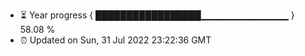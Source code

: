 - ⏳ Year progress { █████████████████▁▁▁▁▁▁▁▁▁▁▁▁▁ } 58.08 %
- ⏰ Updated on Sun, 31 Jul 2022 23:22:36 GMT

